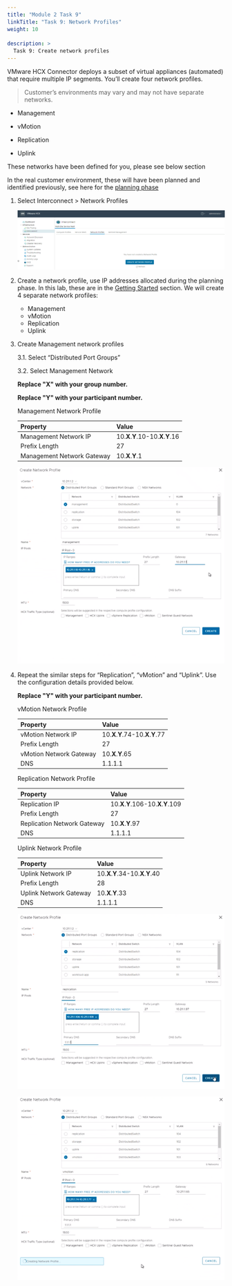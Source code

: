 ```yaml
---
title: "Module 2 Task 9"
linkTitle: "Task 9: Network Profiles"
weight: 10

description: >
  Task 9: Create network profiles
---
```



VMware HCX Connector deploys a subset of virtual appliances (automated) that
require multiple IP segments. You’ll create four network profiles.

>Customer’s environments may vary and may not have separate networks.

-   Management

-   vMotion

-   Replication

-   Uplink

These networks have been defined for you, please see below section

In the real customer environment, these will have been planned and identified
previously, see here for the [planning
phase](https://docs.microsoft.com/en-us/azure/azure-vmware/plan-private-cloud-deployment#define-vmware-hcx-network-segments)

1.  Select Interconnect \> Network Profiles

    ![](2337f18be916d512a8639018b833907f.png)

2.  Create a network profile, use IP addresses allocated during the planning
    phase. In this lab, these are in the [Getting
    Started](#_On-Premises_HCX_details_1) section. We will create 4 separate
    network profiles:
    -  Management
    -  vMotion
    -  Replication
    -  Uplink

3.  Create Management network profiles

    3.1. Select “Distributed Port Groups”

    3.2. Select Management Network

    **Replace "X" with your group number.**
    
    **Replace "Y" with your participant number.**

    Management Network Profile

    | **Property**               | **Value**                       |
    |----------------------------|---------------------------------|
    | Management Network IP      | 10.**X**.**Y**.10-10.**X**.**Y**.16 |
    | Prefix Length              | 27                              |
    | Management Network Gateway | 10.**X**.**Y**.1      

    ![](1c9f63a7f34234d5f5ca099053d5b2be.png)

4.  Repeat the similar steps for “Replication”, “vMotion” and “Uplink”. Use the
    configuration details provided below.

    **Replace "Y" with your participant number.**

    vMotion Network Profile

    | **Property**            | **Value**                       |
    |-------------------------|---------------------------------|
    | vMotion Network IP      | 10.**X**.**Y**.74-10.**X**.**Y**.77 |
    | Prefix Length           | 27                              |
    | vMotion Network Gateway | 10.**X**.**Y**.65                |
    | DNS                     | 1.1.1.1                         |

    Replication Network Profile

    | **Property**                | **Value**                         |
    |-----------------------------|-----------------------------------|
    | Replication IP              | 10.**X**.**Y**.106-10.**X**.**Y**.109 |
    | Prefix Length               | 27                                |
    | Replication Network Gateway | 10.**X**.**Y**.97                   |
    | DNS                         | 1.1.1.1                           |

    Uplink Network Profile

    | **Property**           | **Value**                       |
    |------------------------|---------------------------------|
    | Uplink Network IP      | 10.**X**.**Y**.34-10.**X**.**Y**.40 |
    | Prefix Length          | 28                              |
    | Uplink Network Gateway | 10.**X**.**Y**.33                 |
    | DNS                    | 1.1.1.1                         |

    ![](d8a7f813510d8141d0b1277071c2e94e.png)

    ![](3e5f90bff1089d4a82b711452cacee90.png)

